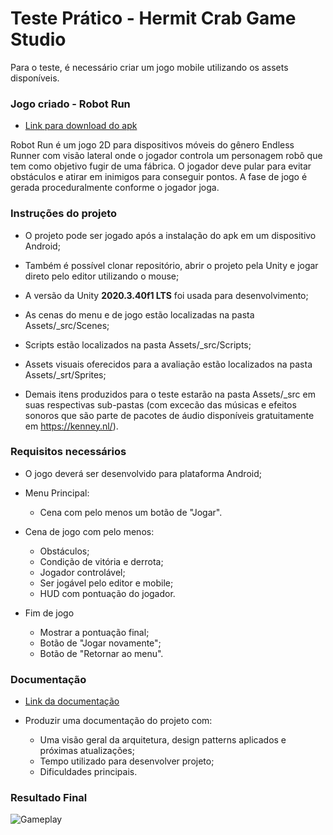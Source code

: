 # Teste Prático - Hermit Crab Game Studio

Para o teste, é necessário criar um jogo mobile utilizando os assets disponíveis.



### Jogo criado - Robot Run

- [Link para download do apk](https://drive.google.com/file/d/19X4X6eaW-iVhnUOY39-KoQiOUGmqCmxx/view?usp=sharing)

Robot Run é um jogo 2D para dispositivos móveis do gênero Endless Runner com visão lateral onde o jogador controla um personagem robô que tem como objetivo fugir de uma fábrica. O jogador deve pular para evitar obstáculos e atirar em inimigos para conseguir pontos. A fase de jogo é gerada proceduralmente conforme o jogador joga.



### Instruções do projeto

- O projeto pode ser jogado após a instalação do apk em um dispositivo Android;

- Também é possível clonar repositório, abrir o projeto pela Unity e jogar direto pelo editor utilizando o mouse;

- A versão da Unity **2020.3.40f1 LTS** foi usada para desenvolvimento;

- As cenas do menu e de jogo estão localizadas na pasta Assets/\_src/Scenes;

- Scripts estão localizados na pasta Assets/\_src/Scripts;

- Assets visuais oferecidos para a avaliação estão localizados na pasta Assets/\_srt/Sprites;

- Demais itens produzidos para o teste estarão na pasta Assets/\_src em suas respectivas sub-pastas (com excecão das músicas e efeitos sonoros que são parte de pacotes de áudio disponíveis gratuitamente em https://kenney.nl/).



### Requisitos necessários

- O jogo deverá ser desenvolvido para plataforma Android;

- Menu Principal:
  - Cena com pelo menos um botão de "Jogar".

- Cena de jogo com pelo menos:
  - Obstáculos;
  - Condição de vitória e derrota;
  - Jogador controlável;
  - Ser jogável pelo editor e mobile;
  - HUD com pontuação do jogador.

- Fim de jogo
  - Mostrar a pontuação final;
  - Botão de "Jogar novamente";
  - Botão de "Retornar ao menu".



### Documentação

- [Link da documentação](https://docs.google.com/document/d/1Zyql0vtUk8FP4SFUSYtRFGHQkFriDsS82c5NMB2cVk8)

- Produzir uma documentação do projeto com:
  - Uma visão geral da arquitetura, design patterns aplicados e próximas atualizações;
  - Tempo utilizado para desenvolver projeto;
  - Dificuldades principais.



### Resultado Final

![Gameplay](https://media4.giphy.com/media/xOYZ1m7oXMVuuRNge9/giphy.gif?cid=790b7611d93c19af51b1e9fd17c766d2f2e37b97874a0977&rid=giphy.gif&ct=g)
